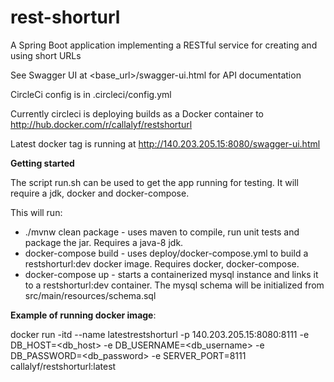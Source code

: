 # rest-shorturl
A Spring Boot application implementing a RESTful service for creating and using short URLs

See Swagger UI at <base_url>/swagger-ui.html for API documentation

CircleCi config is in .circleci/config.yml

Currently circleci is deploying builds as a Docker container to <http://hub.docker.com/r/callalyf/restshorturl>

Latest docker tag is running at <http://140.203.205.15:8080/swagger-ui.html>

**Getting started**

The script run.sh can be used to get the app running for testing. It will require a jdk, docker and docker-compose.

This will run:
* ./mvnw clean package  - uses maven to compile, run unit tests and package the jar. Requires a java-8 jdk.
* docker-compose build - uses deploy/docker-compose.yml to build a restshorturl:dev docker image. Requires docker, docker-compose.
* docker-compose up - starts a containerized mysql instance and links it to a restshorturl:dev container. The mysql schema will be initialized from src/main/resources/schema.sql

**Example of running docker image**:

docker run -itd --name latestrestshorturl -p 140.203.205.15:8080:8111 -e DB_HOST=<db_host> -e DB_USERNAME=<db_username> -e DB_PASSWORD=<db_password> -e SERVER_PORT=8111 callalyf/restshorturl:latest
